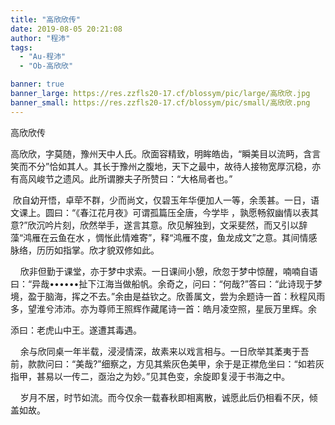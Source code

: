 ```yaml
---
title: "高欣欣传"
date: 2019-08-05 20:21:08
author: "程沛"
tags: 
  - "Au-程沛"
  - "Ob-高欣欣"

banner: true
banner_large: https://res.zzfls20-17.cf/blossym/pic/large/高欣欣.jpg
banner_small: https://res.zzfls20-17.cf/blossym/pic/small/高欣欣.png
---
```


<p>高欣欣传</p>
<p>高欣欣，字莫随，豫州天中人氏。欣面容精致，明眸皓齿，&ldquo;瞬美目以流眄，含言笑而不分&rdquo;恰如其人。其长于豫州之腹地，天下之最中，故待人接物宽厚沉稳，亦有高风峻节之遗风。此所谓滕夫子所赞曰：&ldquo;大格局者也。&rdquo;</p>
<p>&nbsp;欣自幼开悟，卓荦不群，少而尚文，仅碧玉年华便加人一等，余羡甚。一日，语文课上。圆曰：&ldquo;《春江花月夜》可谓孤篇压全唐，今学毕 ，孰愿畅叙幽情以表其意?&rdquo;欣沉吟片刻，欣然举手，遂言其意。欣见解独到，文采斐然，而又引以辞藻&ldquo;鸿雁在云鱼在水 ，惆怅此情难寄&rdquo;，释&ldquo;鸿雁不度，鱼龙成文&rdquo;之意。其间情感脉络，历历如指掌。欣才貌双修如此。</p>
<p>&nbsp;&nbsp;&nbsp;&nbsp;欣非但勤于课堂，亦于梦中求索。一日课间小憩，欣忽于梦中惊醒，喃喃自语曰：&ldquo;异哉&bull;&bull;&bull;&bull;&bull;&bull;扯下江海当做船帆。余奇之，问曰：&ldquo;何哉?&rdquo;答曰：&ldquo;此诗现于梦境，盈于脑海，挥之不去。&rdquo;余由是益钦之。欣善属文，尝为余题诗一首：秋程风雨多，望淮兮沛沛。亦为尊师王照辉作藏尾诗一首：皓月凌空照，星辰万里辉。余</p>
<p>添曰：老虎山中王。遂遭其毒遇。</p>
<p>&nbsp;&nbsp;&nbsp;&nbsp;余与欣同桌一年半载，浸浸情深，故素来以戏言相与。一日欣举其葇夷于吾前，款款问曰：&ldquo;美哉?&rdquo;细察之，方见其紫灰色美甲，余于是正襟危坐曰：&ldquo;如若灰指甲，甚易以一传二，亟治之为妙。&rdquo;见其色变，余旋即复浸于书海之中。</p>
<p>&nbsp;&nbsp;&nbsp;&nbsp;岁月不居，时节如流。而今仅余一载春秋即相离散，诚愿此后仍相看不厌，倾盖如故。</p>
<p>&nbsp;</p>
